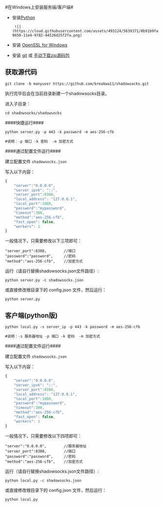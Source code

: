 #在Windows上安装服务端/客户端#

* 安装[Python]

       ![](https://cloud.githubusercontent.com/assets/493124/5639371/0b91b9fa-9650-11e4-9782-44526d25f2fa.png)

* 安装 [OpenSSL for Windows]
* 安装 [git] 或 [手动下载zip源码包]


获取源代码
-----
`git clone -b manyuser https://github.com/breakwa11/shadowsocks.git`

执行完毕后会在当前目录新建一个shadowsocks目录。

进入子目录：

    cd shadowsocks/shadowsocks

####快捷运行####
```
python server.py -p 443 -k password -m aes-256-cfb

#说明：-p 端口 -k 密码  -m 加密方式
```

####通过配置文件运行####

建立配置文件 `shadowsocks.json`

写入以下内容：
```javascript
{
    "server":"0.0.0.0",
    "server_ipv6": "::",
    "server_port":8388,
    "local_address": "127.0.0.1",
    "local_port":1080,
    "password":"mypassword",
    "timeout":300,
    "method":"aes-256-cfb",
    "fast_open": false,
    "workers": 1
}
```
一般情况下，只需要修改以下三项即可：
```
"server_port":8388,        //端口
"password":"password",     //密码
"method":"aes-256-cfb",    //加密方式
```

运行（请自行替换shadowsocks.json文件路径）:

    python server.py -c shadowsocks.json

或直接修改根目录下的 config.json 文件，然后运行：

    python server.py


客户端(python版)
-----

```
python local.py -s server_ip -p 443 -k password -m aes-256-cfb

#说明：-s 服务器地址 -p 端口 -k 密码  -m 加密方式
```

####通过配置文件运行####

建立配置文件 `shadowsocks.json`

写入以下内容：
```javascript
{
    "server":"0.0.0.0",
    "server_ipv6": "::",
    "server_port":8388,
    "local_address": "127.0.0.1",
    "local_port":1080,
    "password":"mypassword",
    "timeout":300,
    "method":"aes-256-cfb",
    "fast_open": false,
    "workers": 1
}
```


一般情况下，只需要修改以下四项即可：
```
"server":"0.0.0.0",        //服务器地址
"server_port":8388,        //端口
"password":"password",     //密码
"method":"aes-256-cfb",    //加密方式
```

运行（请自行替换shadowsocks.json文件路径）:

    python local.py -c shadowsocks.json

或直接修改根目录下的 config.json 文件，然后运行：

    python local.py










[手动下载zip源码包]:            https://github.com/breakwa11/shadowsocks
[git]:                        http://git-scm.com/download/
[python]:                     https://www.python.org/downloads/windows/
[OpenSSL for Windows]:        https://slproweb.com/products/Win32OpenSSL.html